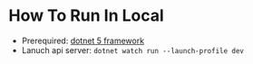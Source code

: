 # How To Run In Local

- Prerequired: [dotnet 5 framework](https://dotnet.microsoft.com/en-us/download/dotnet/5.0)
- Lanuch api server: `dotnet watch run --launch-profile dev`
